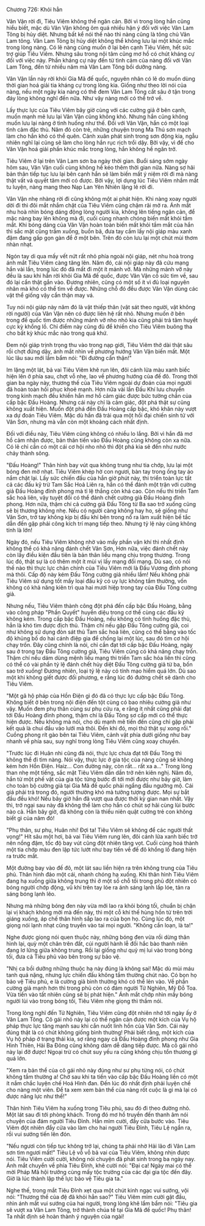 




Chương 726: Khỏi hẳn




Vân Vận rời đi, Tiêu Viêm không thể ngăn cản. Bởi vì trong lòng hắn cũng hiểu biết, mặc dù Vân Vận không ôm quá nhiều hận ý đối với việc Vân Lam Tông bị hủy diệt. Nhưng bất kể nói thế nào thì nàng cũng là tông chủ Vân Lam tông. Vân Lam Tông bị hủy diệt không thể không lưu lại một khúc mắc trong lòng nàng. Có lẽ nàng cũng muốn ở lại bên cạnh Tiêu Viêm, hết sức trợ giúp Tiêu Viêm. Nhưng sâu trong nội tâm cũng mơ hồ có chút kháng cự đối với việc này. Phần kháng cự này đến từ tình cảm của nàng đối với Vân Lam Tông, đến từ nhiều năm mà Vân Lam Tông bồi dưỡng nàng.

Vân Vận lần này rời khỏi Gia Mã đế quốc, nguyên nhân có lẽ do muốn dùng thời gian hoá giải tia kháng cự trong lòng kia. Giống như theo lời nói của nàng, nếu một ngày kia nàng có thể đem Vân Lam Tông cất sâu ở tận trong đáy lòng không nghĩ đến nữa. Như vậy nàng mới có thể trở về.

Lấy thực lực của Tiêu Viêm bây giờ cùng với các cường giả ở bên cạnh, muốn mạnh mẽ lưu lại Vân Vận cũng không khó. Nhưng hắn cũng không muốn lưu lại nàng ở tình huống như thế. Đối với Vân Vận, hắn có một loại tình cảm đặc thù. Năm đó còn trẻ, những chuyện trong Ma Thú sơn mạch làm cho hắn khó có thể quên. Cảnh xuân phát sinh trong sơn động kia, ngẫu nhiên nghĩ lại cũng sẽ làm cho lòng hắn rục rịch trổi dậy. Bởi vậy, vì để cho Vân Vận hoá giải phần khúc mắc trong lòng, hắn không hề ngăn trở.

Tiêu Viêm ở lại trên Vân Lam sơn ba ngày thời gian. Buổi sáng sớm ngày hôm sau, Vân Vận cuối cùng không hề kéo thêm thời gian nữa. Nàng sợ hãi bản thân tiếp tục lưu lại bên cạnh hắn sẽ làm biến mất ý niệm rời đi mà nàng thật vất vả quyết tâm mới có được. Bởi vậy, lợi dụng lúc Tiêu Viêm nhắm mắt tu luyện, nàng mang theo Nạp Lan Yên Nhiên lặng lẽ rời đi.

Vân Vận nhẹ nhàng rời đi cũng không một ai phát hiện. Khi nàng xoay người dời đi thì đôi mắt nhắm chặt của Tiêu Viêm cũng chậm rãi mở ra. Ánh mắt nhu hoà nhìn bóng dáng động lòng người kia, không lên tiếng ngăn cản, để mặc nàng bay lên không mà đi, cuối cùng nhanh chóng biến mất khỏi tầm mắt. Khi bóng dáng của Vân Vận hoàn toàn biến mất khỏi tầm mắt của hắn thì sắc mặt cũng trầm xuống, buồn bã, đưa tay cầm lấy nội giáp màu xanh đậm đang gấp gọn gàn để ở một bên. Trên đó còn lưu lại một chút mùi thơm nhàn nhạt.

Ngón tay di qua mấy vết nứt rất nhỏ phía ngoài nội giáp, nét nhu hoà trong ánh mắt Tiêu Viêm càng tăng lên. Năm đó, cái nội giáp này đã cứu mạng hắn vài lần, trong lúc đó đã mất đi một ít mảnh vỡ. Mà những mảnh vỡ này đều là sau khi hắn rời khỏi Gia Mã đế quốc, được Vân Vận cố sức tìm về, sau đó lại cẩn thật gắn vào. Đương nhiên, cũng có một số ít vì đủ loại nguyên nhân mà khó có thể tìm về được. Những chỗ đó đều được Vân Vận dùng các vật thể giống vậy cẩn thận may vá.

Tuy nói nội giáp này năm đó là vật thiếp thân (vật sát theo người, vật không rời người) của Vân Vận nên có được liên hệ rất nhỏ. Nhưng muốn ở bên trong đế quốc tìm được những mảnh vỡ nho nhỏ kia cũng phải trả tâm huyết cực kỳ khổng lồ. Chỉ điểm này cũng đủ để khiến cho Tiêu Viêm buông tha cho bất kỳ khúc mắc nào trong quá khứ.

Đem nội giáp trịnh trọng thu vào trong nạp giới, Tiêu Viêm thở dài thật sâu rồi chợt đứng dậy, ánh mắt nhìn về phương hướng Vân Vận biến mất. Một lúc lâu sau mới lẩm bẩm nói: "Đi đường cẩn thận!"

Im lặng một lát, bả vai Tiêu Viêm khẽ run lên, đôi cánh lửa màu xanh biếc hiện lên ở phía sau, chợt vỗ nhẹ, lao về phương hướng của đế đô. Trong thời gian ba ngày này, thương thế của Tiêu Viêm ngoài dự đoán của mọi người đã hoàn toàn hồi phục khoẻ mạnh. Hơn nữa vài lần Đấu Khí lưu chuyển trong kinh mạch đều khiến hắn mơ hồ cảm giác được bức tường chắn của cấp bậc Đấu Hoàng. Nhưng cái này chỉ là cảm giác, đột phá thật sự cũng không xuất hiện. Muốn đột phá đến Đấu Hoàng cấp bậc, khó khăn này vượt xa dự đoán Tiêu Viêm. Mặc dù hắn đã trải qua một hồi đại chiến sinh tử với Vân Sơn, nhưng mà vẫn còn một khoảng cách nhất định.

Đối với điều này, Tiêu Viêm cũng không có nhiều lo lắng. Bởi vì hắn đã mơ hồ cảm nhận được, bản thân tiến vào Đấu Hoàng cũng không còn xa nữa. Có lẽ chỉ cần có một cái cơ hội nho nhỏ thì đột phá kia sẽ đến như nước chảy thành sông.

"Đấu Hoàng!" Thân hình bay vút qua không trung như tia chớp, lưu lại một bóng đen mờ nhạt. Tiêu Viêm khép hờ con ngươi, bàn tay trong ống tay áo nắm chặt lại. Lấy sức chiến đấu của hắn giờ phút này, thi triển toàn lực tất cả các đấu kỹ trừ Tam Sắc Hoả Liên ra, hắn có thể đánh một trận với cường giả Đấu Hoàng đỉnh phong mà tỉ lệ thắng còn khá cao. Còn nếu thi triển Tam sắc hoả liên, vậy tuyệt đối có thể đánh chết cường giả Đấu Hoàng đỉnh phong. Hơn nữa, thậm chí cả cường giả Đấu Tông từ Ba sao trở xuống cũng sẽ bị thương không nhẹ. Nếu có người càng không hay ho, sẽ giống như Vân Sơn, trở tay không kịp bị đấu khí bên trong nổ ra làm xuất hiện bế tắc dẫn đến gặp phải công kích trí mạng tiếp theo. Nhưng tỷ lệ này cũng không tính là lớn!

Ngày đó, nếu Tiêu Viêm không nhờ vào mấy phần vận khí thì nhất định không thể có khả năng đánh chết Vân Sơn, Hơn nữa, việc đánh chết này còn lấy điều kiện đầu tiên là bản thân liều mạng chịu trọng thương. Trong lúc đó, thật sự là có thêm một ít mùi vị lấy mạng đổi mạng. Dù sao, có nói thế nào thì thực lực chân chính của Tiêu Viêm mới là Đấu Vương đỉnh phong mà thôi. Cấp độ này kém Đấu Tông cường giả nhiều lắm! Nếu không phải Tiêu Viêm sử dụng tốt mấy loại đấu kỹ có uy lực không tầm thường, vốn không có khả năng kiên trì qua hai mươi hiệp trong tay của Đấu Tông cường giả.

Nhưng nếu, Tiêu Viêm thành công đột phá đến cấp bậc Đấu Hoàng, bằng vào công pháp "Phần Quyết" huyền diệu trong cơ thể cùng các đấu kỹ không kém. Trong cấp bậc Đấu Hoàng, nếu không có tình huống đặc thù, hẳn là khó tìm được địch thủ. Thậm chí nếu gặp Đấu Tông cường giả, coi như không sử dụng đòn sát thủ Tam sắc hoả liên, cũng có thể bằng vào tốc độ khủng bố do hai cánh điệp gia để chống lại một lúc, sau đó tìm cơ hội chạy trốn. Đây cũng chính là nói, chỉ cần đạt tới cấp bậc Đấu Hoàng, ngày sau ở trong tay Đấu Tông cường giả, Tiêu Viêm cũng có khả năng chạy trốn. Thậm chí nếu dám dùng mệnh liều mạng thi triển Tam sắc hỏa liên thì cũng có thể có vài phần tỷ lệ đánh chết hủy diệt Đấu Tông cường giả từ ba, bốn sao trở xuống! Đương nhiên, loại tỷ lệ này có tính mạo hiểm quá lớn. Dù sao một khi không giết được đối phương, e rằng lúc đó đường chết sẽ dành cho Tiêu Viêm.

"Một gã hộ pháp của Hồn Điện gì đó đã có thực lực cấp bậc Đấu Tông. Không biết ở bên trong nội điện đến tột cùng có bao nhiêu cường giả như vậy. Muốn đem phụ thân cùng sư phụ cứu ra, e rằng ít nhất cũng phải đạt tới Đấu Hoàng đỉnh phong, thậm chí là Đấu Tông sơ cấp mới có thể thực hiện được. Nếu không mà nói, cho dù mạnh mẽ tiến đến cũng chỉ gặp phải kết quả là chui đầu vào lưới mà thôi. Đến khi đó, mọi thứ thật sự xong rồi." Cuồng phong rít gào bên tai Tiêu Viêm, cảnh vật phía dưới giống như bay nhanh về phía sau, suy nghĩ trong lòng Tiêu Viêm cũng xoay chuyển.

"Trước lúc đi Huân nhi cũng đã nói, thực lực chưa đạt tới Đấu Tông thì không thể đi tìm nàng. Nói vậy, thực lực ở gia tộc của nàng cũng sẽ không kém hơn Hồn Điện. Haiz… Con đường này, còn rất… rất xa a…" Trong lòng than nhẹ một tiếng, sắc mặt Tiêu Viêm dần dần trở nên kiên nghị. Năm đó, hắn từ một phế vật của gia tộc từng bước đi tới mới được như bây giờ, làm cho toàn bộ cường giả tại Gia Mã đế quốc phải ngẩng đầu ngưỡng mộ. Cái giá phải trả trong đó, người thường khó mà tưởng tượng được. Mọi sự bắt đầu đều khó! Nếu bây giờ hắn đã vượt qua được thời kỳ gian nan nhất. Vậy thì, trở ngại sau này đã không thể làm cho hắn có chút sợ hãi cùng lùi bước nào cả. Hắn bây giờ, đã không còn là thiếu niên quật cường trẻ con không biết gì của năm đó!

"Phụ thân, sư phụ, Huân nhi! Đợi ta! Tiêu Viêm sẽ không để các người thất vọng!" Hít sâu một hơi, bả vai Tiêu Viêm rung lên, đôi cánh lửa xanh biếc trở nên nồng đậm, tốc độ bay vút cũng đột nhiên tăng vọt. Cuối cùng hoá thành một tia chớp màu đen lập tức lướt như bay tiến về đế đô khổng lồ đang hiện ra trước mắt.

Một đường bay vào đế đô, một lát sau liền hiện ra trên không trung của Tiêu phủ. Thân hình đảo một cái, nhanh chóng hạ xuống. Khi thân hình Tiêu Viêm đang hạ xuống giữa không trung thì ở một số chỗ tối trong phủ đột nhiên có bóng người chớp động, vũ khí trên tay lóe ra ánh sáng lạnh lấp lóe, tản ra sáng bóng lạnh lẽo.

Nhưng mà những bóng đen này vừa mới lao ra khỏi bóng tối, chuẩn bị chặn lại vị khách không mời mà đến này, thì một cỗ khí thế hùng hồn từ trên trời giáng xuống, áp chế thân hình sắp lao ra của bọn họ. Cùng lúc đó, một giọng nói lạnh nhạt cũng truyền vào tai mọi người. "Không cần loạn, là ta!"

Nghe được giọng nói quen thuộc này, những bóng đen vừa rồi dừng thân hình lại, quỳ một chân trên đất, cúi người hành lễ đối hắc bào thanh niên đang lơ lửng giữa không trung. Rồi lại giống như quỷ mị lui vào trong bóng tối, đưa cả Tiêu phủ vào bên trong sự bảo vệ.

"Nhị ca bồi dưỡng những thuộc hạ này đúng là không sai! Mặc dù mùi máu tanh quá nặng, nhưng lực chiến đấu không tầm thường chút nào. Có bọn họ bảo vệ Tiêu phủ, e là cường giả bình thường khó có thể lẻn vào. Về phần cường giả mạnh hơn thì trong phủ còn có đám người Tử Nghiên, Mỹ Đỗ Toa. Vừa tiến vào tất nhiên cũng sẽ bị phát hiện." Ánh mắt chớp nhìn mấy bóng người lùi vào trong bóng tối, Tiêu Viêm nhẹ giọng thì thầm nói.

Trong lòng nghĩ đến Tử Nghiên, Tiêu Viêm cũng đột nhiên nhớ tới ngày ấy ở Vân Lam Tông. Cô gái nhỏ này lại có thể ngăn cản được một kích của Vụ hộ pháp thực lực tăng mạnh sau khi cắn nuốt linh hồn của Vân Sơn. Cái này đúng thật là có chút không giống bình thường! Phải biết rằng, một kích của Vụ hộ pháp ở trạng thái kia, sợ rằng ngay cả Đấu Hoàng đỉnh phong như Gia Hình Thiên, Hải Ba Đông cũng không dám dễ dàng tiếp được. Mà cô gái nhỏ này lại đỡ được! Ngoại trừ có chút suy yếu ra cũng không chịu tổn thương gì quá lớn.

"Xem ra bản thể của cô gái nhỏ này đúng như sư phụ từng nói, có chút không tầm thường a! Chờ sau khi ta tiến vào cấp bậc Đấu Hoàng liền có một ít nắm chắc luyện chế Hoá Hình đan. Đến lúc đó nhất định phải luyện chế cho nàng một viên. Để ta xem xem bản thể của nàng rốt cuộc là gì mà lại có được năng lực như thế!"

Thân hình Tiêu Viêm hạ xuống trong Tiêu phủ, sau đó đi theo đường nhỏ. Một lát sau đi tới phòng khách. Trong đó mơ hồ truyền đến thanh âm nói chuyện của đám người Tiêu Đỉnh. Hắn mỉm cười, đẩy cửa bước vào. Tiêu Viêm đột nhiên đẩy cửa vào làm cho hai người Tiêu Đỉnh, Tiêu Lệ ngẩn ra, rồi vui sướng tiến lên đón.

"Nếu ngươi còn tiếp tục không trở lại, chúng ta phải nhờ Hải lão đi Vân Lam sơn tìm ngươi mất!" Tiêu Lệ vỗ vỗ bả vai của Tiêu Viêm, không nhịn được nói. Tiêu Viêm cười cười, không nói chuyện đã phát sinh trong ba ngày nay. Ánh mắt chuyển về phía Tiêu Đỉnh, khẽ cười nói: "Đại ca! Ngày mai có thể mời Pháp Mã hội trưởng cùng mấy tộc trưởng của các đại gia tộc đến đây. Giờ là lúc thành lập thế lực bảo vệ Tiêu gia ta."

Nghe thế, trong mắt Tiêu Đỉnh xẹt qua một chút kinh ngạc vui sướng, vội nói: "Thương thế của đệ đã khỏi hẳn sao?" Tiêu Viêm mỉm cười gật đầu, nhìn ánh mắt vui sướng của hai người, trong lòng khẽ lẩm bẩm nói: "Tiêu gia sẽ vượt xa Vân Lam Tông, trở thành chúa tể tại Gia Mã đế quốc! Phụ thân! Ta nhất định sẽ hoàn thành ý nguyện của ngài!




